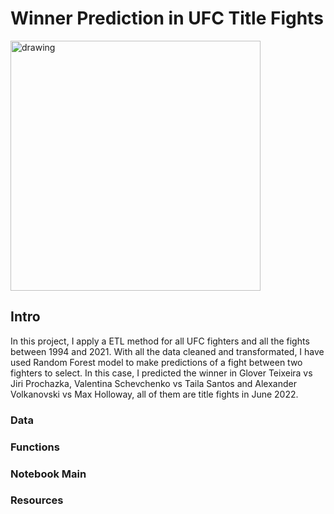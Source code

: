 # Winner Prediction in UFC Title Fights

<img src="https://soaldar.com/wp-content/uploads/2020/05/ultimate-fighting-championship-ufc-logo.png" alt="drawing" width="400"/>

## Intro

In this project, I apply a ETL method for all UFC fighters and all the fights between 1994 and 2021. With all the data cleaned and transformated, I have used Random Forest model to make predictions of a fight between two fighters to select. In this case, I predicted the winner in Glover Teixeira vs Jiri Prochazka, Valentina Schevchenko vs Taila Santos and Alexander Volkanovski vs Max Holloway, all of them are title fights in June 2022.

### Data

### Functions

### Notebook Main

### Resources
